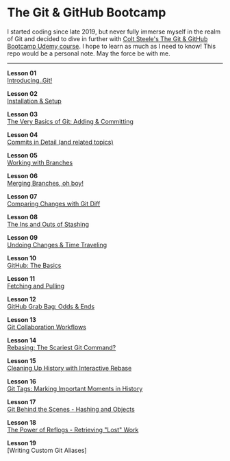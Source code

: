 # The Git &amp; GitHub Bootcamp

I started coding since late 2019, but never fully immerse myself in the realm of Git and decided to dive in further with <a href="https://www.udemy.com/course/git-and-github-bootcamp/">Colt Steele's The Git & GitHub Bootcamp Udemy course</a>. I hope to learn as much as I need to know! This repo would be a personal note. May the force be with me.

<hr />

**Lesson 01**<br />
[Introducing..Git!](01_introducing_git.md)<br />

**Lesson 02**<br />
[Installation & Setup](02_installation_and_setup.md)<br />

**Lesson 03**<br />
[The Very Basics of Git: Adding & Committing](03_basics_of_git_adding_and_committing.md)<br />

**Lesson 04**<br />
[Commits in Detail (and related topics)](04_commits_in_detail.md)<br />

**Lesson 05**<br />
[Working with Branches](05_working_with_branches.md)<br />

**Lesson 06**<br />
[Merging Branches, oh boy!](06_merging_branches.md)<br />

**Lesson 07**<br />
[Comparing Changes with Git Diff](07_comparing_changes_with_git_diff.md)<br />

**Lesson 08**<br />
[The Ins and Outs of Stashing](08_the_ins_and_outs_of_stashing.md)<br />

**Lesson 09**<br />
[Undoing Changes & Time Traveling](09_undoing_changes_and_time_traveling.md)<br />

**Lesson 10**<br />
[GitHub: The Basics](10_github_the_basics.md)<br />

**Lesson 11**<br />
[Fetching and Pulling](11_fetching_and_pulling.md)<br />

**Lesson 12**<br />
[GitHub Grab Bag: Odds & Ends](12_odds_and_ends.md)<br />

**Lesson 13**<br />
[Git Collaboration Workflows](13_git_collaboration_workflows.md)<br />

**Lesson 14**<br />
[Rebasing: The Scariest Git Command?](14_rebasing.md)<br />

**Lesson 15**<br />
[Cleaning Up History with Interactive Rebase](15_cleaning_up_history_with_interactive_rebase.md)<br />

**Lesson 16**<br />
[Git Tags: Marking Important Moments in History](16_cleaning_up_history_with_interactive_rebase.md)<br />

**Lesson 17**<br />
[Git Behind the Scenes - Hashing and Objects](17_git_behind_the_scenes.md)<br />

**Lesson 18**<br />
[The Power of Reflogs - Retrieving "Lost" Work](18_the_power_of_reflogs.md)<br />

**Lesson 19**<br />
[Writing Custom Git Aliases]<br />
